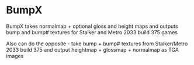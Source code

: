 # BumpX

BumpX takes normalmap + optional gloss and height maps and outputs bump and bump# textures for Stalker and Metro 2033 build 375 games

Also can do the opposite - take bump + bump# textures from Stalker/Metro 2033 build 375  and output heightmap + glossmap + normalmap as TGA images
